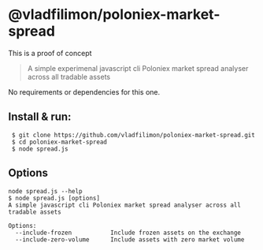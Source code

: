 # @vladfilimon/poloniex-market-spread
This is a proof of concept

> A simple experimenal javascript cli Poloniex market spread analyser across all tradable assets

No requirements or dependencies for this one.

Install & run:
-------------
```
 $ git clone https://github.com/vladfilimon/poloniex-market-spread.git 
 $ cd poloniex-market-spread
 $ node spread.js
```

Options
-------
```
node spread.js --help
$ node spread.js [options]
A simple javascript cli Poloniex market spread analyser across all tradable assets

Options:
  --include-frozen           Include frozen assets on the exchange
  --include-zero-volume      Include assets with zero market volume
```
